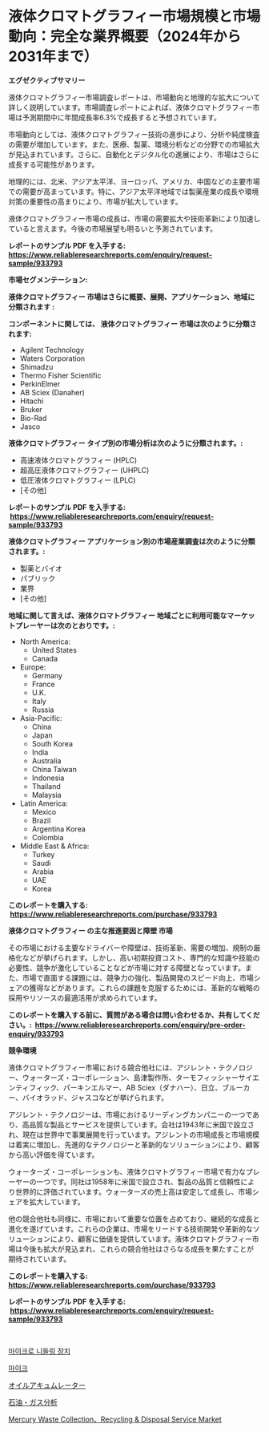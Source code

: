 <p><h1>液体クロマトグラフィー市場規模と市場動向：完全な業界概要（2024年から2031年まで）</h1></p><p><strong>エグゼクティブサマリー</strong></p>
<p><p>液体クロマトグラフィー市場調査レポートは、市場動向と地理的な拡大について詳しく説明しています。市場調査レポートによれば、液体クロマトグラフィー市場は予測期間中に年間成長率6.3%で成長すると予想されています。</p><p>市場動向としては、液体クロマトグラフィー技術の進歩により、分析や純度検査の需要が増加しています。また、医療、製薬、環境分析などの分野での市場拡大が見込まれています。さらに、自動化とデジタル化の進展により、市場はさらに成長する可能性があります。</p><p>地理的には、北米、アジア太平洋、ヨーロッパ、アメリカ、中国などの主要市場での需要が高まっています。特に、アジア太平洋地域では製薬産業の成長や環境対策の重要性の高まりにより、市場が拡大しています。</p><p>液体クロマトグラフィー市場の成長は、市場の需要拡大や技術革新により加速していると言えます。今後の市場展望も明るいと予測されています。</p></p>
<p><strong>レポートのサンプル PDF を入手する: <a href="https://www.reliableresearchreports.com/enquiry/request-sample/933793">https://www.reliableresearchreports.com/enquiry/request-sample/933793</a></strong></p>
<p><strong>市場セグメンテーション:</strong></p>
<p><strong> 液体クロマトグラフィー 市場はさらに概要、展開、アプリケーション、地域に分類されます :</strong></p>
<p><strong>コンポーネントに関しては、 液体クロマトグラフィー 市場は次のように分類されます: &nbsp;</strong></p>
<p><ul><li>Agilent Technology</li><li>Waters Corporation</li><li>Shimadzu</li><li>Thermo Fisher Scientific</li><li>PerkinElmer</li><li>AB Sciex (Danaher)</li><li>Hitachi</li><li>Bruker</li><li>Bio-Rad</li><li>Jasco</li></ul></p>
<p><strong> 液体クロマトグラフィー タイプ別の市場分析は次のように分類されます。:</strong></p>
<p><ul><li>高速液体クロマトグラフィー (HPLC)</li><li>超高圧液体クロマトグラフィー (UHPLC)</li><li>低圧液体クロマトグラフィー (LPLC)</li><li>[その他]</li></ul></p>
<p><strong>レポートのサンプル PDF を入手する: &nbsp;<a href="https://www.reliableresearchreports.com/enquiry/request-sample/933793">https://www.reliableresearchreports.com/enquiry/request-sample/933793</a></strong></p>
<p><strong> 液体クロマトグラフィー アプリケーション別の市場産業調査は次のように分類されます。:</strong></p>
<p><ul><li>製薬とバイオ</li><li>パブリック</li><li>業界</li><li>[その他]</li></ul></p>
<p><strong>地域に関して言えば、液体クロマトグラフィー 地域ごとに利用可能なマーケットプレーヤーは次のとおりです。:</strong></p>
<p><ul>
    <li>
        North America:
        <ul>
            <li>United States</li>
            <li>Canada</li>
        </ul>
    </li>
    <li>
        Europe:
        <ul>
            <li>Germany</li>
            <li>France</li>
            <li>U.K.</li>
            <li>Italy</li>
            <li>Russia</li>
        </ul>
    </li>
    <li>
        Asia-Pacific:
        <ul>
            <li>China</li>
            <li>Japan</li>
            <li>South Korea</li>
            <li>India</li>
            <li>Australia</li>
            <li>China Taiwan</li>
            <li>Indonesia</li>
            <li>Thailand</li>
            <li>Malaysia</li>
        </ul>
    </li>
    <li>
        Latin America:
        <ul>
            <li>Mexico</li>
            <li>Brazil</li>
            <li>Argentina Korea</li>
            <li>Colombia</li>
        </ul>
    </li>
    <li>
        Middle East & Africa:
        <ul>
            <li>Turkey</li>
            <li>Saudi</li>
            <li>Arabia</li>
            <li>UAE</li>
            <li>Korea</li>
        </ul>
    </li>
    </ul></p>
<p><strong>このレポートを購入する: &nbsp;<a href="https://www.reliableresearchreports.com/purchase/933793">https://www.reliableresearchreports.com/purchase/933793</a></strong></p>
<p><strong>液体クロマトグラフィー の主な推進要因と障壁 市場</strong></p>
<p><p>その市場における主要なドライバーや障壁は、技術革新、需要の増加、規制の厳格化などが挙げられます。しかし、高い初期投資コスト、専門的な知識や技能の必要性、競争が激化していることなどが市場に対する障壁となっています。また、市場で直面する課題には、競争力の強化、製品開発のスピード向上、市場シェアの獲得などがあります。これらの課題を克服するためには、革新的な戦略の採用やリソースの最適活用が求められています。</p></p>
<p><strong>このレポートを購入する前に、質問がある場合は問い合わせるか、共有してください。:&nbsp; <a href="https://www.reliableresearchreports.com/enquiry/pre-order-enquiry/933793">https://www.reliableresearchreports.com/enquiry/pre-order-enquiry/933793</a></strong></p>
<p><strong>競争環境</strong></p>
<p><p>液体クロマトグラフィー市場における競合他社には、アジレント・テクノロジー、ウォーターズ・コーポレーション、島津製作所、ターモフィッシャーサイエンティフィック、パーキンエルマー、AB Sciex（ダナハー）、日立、ブルーカー、バイオラッド、ジャスコなどが挙げられます。</p><p>アジレント・テクノロジーは、市場におけるリーディングカンパニーの一つであり、高品質な製品とサービスを提供しています。会社は1943年に米国で設立され、現在は世界中で事業展開を行っています。アジレントの市場成長と市場規模は着実に増加し、先進的なテクノロジーと革新的なソリューションにより、顧客から高い評価を得ています。</p><p>ウォーターズ・コーポレーションも、液体クロマトグラフィー市場で有力なプレーヤーの一つです。同社は1958年に米国で設立され、製品の品質と信頼性により世界的に評価されています。ウォーターズの売上高は安定して成長し、市場シェアを拡大しています。</p><p>他の競合他社も同様に、市場において重要な位置を占めており、継続的な成長と進化を遂げています。これらの企業は、市場をリードする技術開発や革新的なソリューションにより、顧客に価値を提供しています。液体クロマトグラフィー市場は今後も拡大が見込まれ、これらの競合他社はさらなる成長を果たすことが期待されています。</p></p>
<p><strong>このレポートを購入する: &nbsp; <a href="https://www.reliableresearchreports.com/purchase/933793">https://www.reliableresearchreports.com/purchase/933793</a></strong></p>
<p><strong>レポートのサンプル PDF を入手する: &nbsp;<a href="https://www.reliableresearchreports.com/enquiry/request-sample/933793">https://www.reliableresearchreports.com/enquiry/request-sample/933793</a></strong><strong></strong></p>
<p>&nbsp;</p>
<p><p><a href="https://medium.com/@shareneboothestellesvwq36l/%EB%AF%B8%ED%81%AC%EB%A1%9C-%EB%8B%88%EB%93%A4%EB%A7%81-%EA%B8%B0%EA%B8%B0-%EC%8B%9C%EC%9E%A5-%EC%A0%90%EC%9C%A0%EC%9C%A8-%EB%B3%80%ED%99%94-%EB%B0%8F-%EC%8B%9C%EC%9E%A5-%EC%84%B1%EC%9E%A5-%ED%8A%B8%EB%A0%8C%EB%93%9C-2024-2031-93fbf4a2e042">마이크로 니들링 장치</a></p><p><a href="https://medium.com/@shareneboothestellesvwq36l/%EB%A7%88%EC%9D%B4%ED%81%AC%EB%A1%9C%ED%8F%B0-%EC%8B%9C%EC%9E%A5-%EC%9C%A0%ED%98%95-%EC%9D%91%EC%9A%A9-%EB%B0%8F-%EC%A7%80%EB%A6%AC%EC%97%90-%EB%8C%80%ED%95%9C-%ED%8F%AC%EA%B4%84%EC%A0%81%EC%9D%B8-%ED%8F%89%EA%B0%80-acc4d5ac3f8f">마이크</a></p><p><a href="https://medium.com/@deborahclarke2008/%E3%82%AA%E3%82%A4%E3%83%AB%E3%82%A2%E3%82%AD%E3%83%A5%E3%83%A0%E3%83%AC%E3%83%BC%E3%82%BF%E3%81%AE%E5%B8%82%E5%A0%B4%E8%A6%8F%E6%A8%A1-%E5%B8%82%E5%A0%B4%E5%8B%95%E5%90%91%E3%81%A8%E5%B8%82%E5%A0%B4%E4%BA%88%E6%B8%AC-2024%E5%B9%B4%E3%81%8B%E3%82%892031%E5%B9%B4-04f43ea407b6">オイルアキュムレーター</a></p><p><a href="https://medium.com/@deborahclarke2008/%E7%9F%B3%E6%B2%B9%E3%81%8A%E3%82%88%E3%81%B3%E3%82%AC%E3%82%B9%E3%82%A2%E3%83%8A%E3%83%AA%E3%83%86%E3%82%A3%E3%82%AF%E3%82%B9%E5%B8%82%E5%A0%B4%E3%81%AF-2021%E5%B9%B4%E3%81%BE%E3%81%A7%E3%81%AE%E5%B8%82%E5%A0%B4%E3%82%B7%E3%82%A7%E3%82%A2-%E8%A6%8F%E6%A8%A1-%E3%81%8A%E3%82%88%E3%81%B3%E4%BA%88%E6%B8%AC%E3%82%92%E9%87%8D%E7%82%B9%E7%9A%84%E3%81%AB%E5%8F%96%E3%82%8A%E7%B5%84%E3%82%93%E3%81%A7%E3%81%84%E3%81%BE%E3%81%99-5fabc7315103">石油・ガス分析</a></p><p><a href="https://github.com/pgtimber/Market-Research-Report-List-1/blob/main/mercury-waste-collectionrecycling-disposal-service-market.md">Mercury Waste Collection、Recycling & Disposal Service Market</a></p></p>